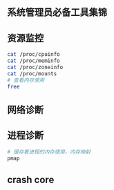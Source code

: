 ## 系统管理员必备工具集锦

## 资源监控
```sh
cat /proc/cpuinfo
cat /proc/meminfo
cat /proc/zoneinfo
cat /proc/mounts
# 查看内存使用
free
```
## 网络诊断

## 进程诊断
```sh
# 缓存看进程的内存使用，内存映射
pmap
```

## crash core